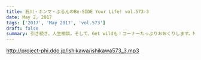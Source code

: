 ```yaml
---
title: 石川・ホンマ・ぶるんのBe-SIDE Your Life! vol.573-3
date: May 2, 2017
tags: ['2017', 'May 2017', 'vol.573']
draft: false
summary: 引き続き、人生相談。そして、Get wildも！コーナーたっぷりおおくりします。MIURA
---
```


http://project-phi.ddo.jp/ishikawa/ishikawa573_3.mp3